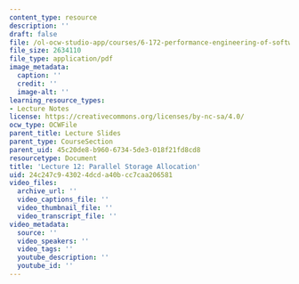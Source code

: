 ```yaml
---
content_type: resource
description: ''
draft: false
file: /ol-ocw-studio-app/courses/6-172-performance-engineering-of-software-systems-fall-2018/24c247c943024dcda40bcc7caa206581_MIT6_172F18_lec12.pdf
file_size: 2634110
file_type: application/pdf
image_metadata:
  caption: ''
  credit: ''
  image-alt: ''
learning_resource_types:
- Lecture Notes
license: https://creativecommons.org/licenses/by-nc-sa/4.0/
ocw_type: OCWFile
parent_title: Lecture Slides
parent_type: CourseSection
parent_uid: 45c20de8-b960-6734-5de3-018f21fd8cd8
resourcetype: Document
title: 'Lecture 12: Parallel Storage Allocation'
uid: 24c247c9-4302-4dcd-a40b-cc7caa206581
video_files:
  archive_url: ''
  video_captions_file: ''
  video_thumbnail_file: ''
  video_transcript_file: ''
video_metadata:
  source: ''
  video_speakers: ''
  video_tags: ''
  youtube_description: ''
  youtube_id: ''
---
```

